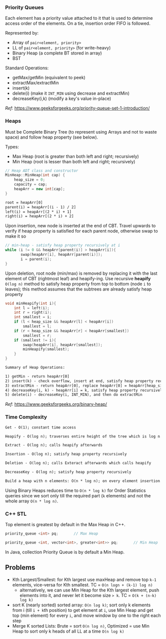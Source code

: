 ### Priority Queues
Each element has a priority value attached to it that is used to determine access order of the elements. On a tie, insertion order FIFO is followed.

Represented by:
- Array of `pair<element, priority>`
- LL of `pair<element, priority>` (for write-heavy)
- Binary Heap (a complete BT stored in array)
- BST

Standard Operations:
- getMax/getMin (equivalent to peek)
- extractMax/extractMin
- insert(k)
- delete(i) (make it `INT_MIN` using decrease and extractMin)
- decreaseKey(i,k) (modify a key's value in-place)

_Ref_: https://www.geeksforgeeks.org/priority-queue-set-1-introduction/

### Heaps
Must be Complete Binary Tree (to represent using Arrays and not to waste space) and follow heap property (see below).

Types: 
- Max Heap (root is greater than both left and right; recursively)
- Min Heap (root is lesser than both left and right; recursively)

```cpp
// Heap ADT class and constructor
MinHeap::MinHeap(int cap) { 
    heap_size = 0; 
    capacity = cap; 
    heapArr = new int[cap]; 
}
```

```txt
root = heapArr[0]
parent(i) = heapArr[(i - 1) / 2]
left(i) = heapArr[(2 * i) + 1]
right(i) = heapArr[(2 * i) + 2]
```

Upon insertion, new node is inserted at the end of CBT. Travel upwards to verify if heap property is satisfied for each parent node, otherwise swap to make it so
```cpp
// min-heap - satisfy heap property recursively at i
while (i != 0 && heapArr[parent(i)] > heapArr[i]){
       swap(heapArr[i], heapArr[parent(i)]);
       i = parent(i);
}
```

Upon deletion, root node (min/max) is removed by replacing it with the last element of CBT (rightmost leaf) and heapify-ing. Use recursive **heapify** `O(log n)` method to satisfy heap property from top to bottom (node `i` to leaves); this method assumes that the subtrees are already satisfy heap property
```cpp
void minHeapify(int i){
    int l = left(i);
    int r = right(i);
    int smallest = i;
    if (l < heap_size && heapArr[l] < heapArr[i])
        smallest = l;
    if (r < heap_size && heapArr[r] < heapArr[smallest])
        smallest = r;
    if (smallest != i){
        swap(heapArr[i], heapArr[smallest]);
        minHeapify(smallest);
    }
}
```

```txt
Summary of Heap Operations:

1) getMin - return heapArr[0]
2) insert(k) - check overflow, insert at end, satisfy heap property recursively at i
3) extractMin - return heapArr[0], replace heapArr[0] = heapArr[heap_size - 1], heapify at 0
4) decreaseKey(i, k) - heapArr[i] = k, satisfy heap property recursively at i (assumed that k is less than heapArr[i])
5) delete(i) - decreaseKey(i, INT_MIN), and then do extractMin
```

_Ref_: https://www.geeksforgeeks.org/binary-heap/

### Time Complexity
```txt
Get - O(1); constant time access

Heapify - O(log n); traverses entire height of the tree which is log n

Extract - O(log n); calls heapify afterwards

Insertion - O(log n); satisfy heap property recursively

Deletion - O(log n); calls Exteract afterwards which calls heapify

DecreaseKey - O(log n); satisfy heap property recursively

Build a heap with n elements: O(n * log n); on every element insertion there will be a heapify
```

Using Binary Heaps reduces time to `O(n * log k)` for Order Statistics queries since we sort only till the required part (`k` elements) and not the whole array `O(n * log n)`.

### C++ STL
Top element is greatest by default in the Max Heap in C++.
```cpp
priority_queue <int> pq;       // Max Heap

priority_queue <int, vector<int>, greater<int>> pq;       // Min Heap
```

In Java, collection Priority Queue is by default a Min Heap.

## Problems
- Kth Largest/Smallest: for Kth largest use maxHeap and remove top `k-1` elements, vice-versa for Kth smallest. TC = `O(n logn + (k-1) log n)`
  - alternatively, we can use Min Heap for the Kth largest element, push elements into it, and never let it become size `> k`. TC = `O(k + (n-k) log k)`
- sort K (nearly sorted) sorted array: `O(n log k)`; sort only k elements from i (till `i + k`th position) to get element at `i`, use Min Heap and get top (min element) for every `i`, and move window by one to the right each step
- Merge K sorted Lists: Brute = sort `O(n log n)`, Optimized = use Min Heap to sort only k heads of all LL at a time `O(n log k)`
